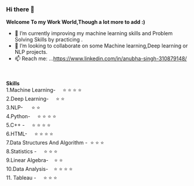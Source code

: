 ### Hi there 👋


**Welcome To my Work World,Though a lot more to add :)**
- 🔭 I’m currently improving my machine learning skills and Problem Solving Skills by practicing .
- 👯 I’m looking to collaborate on some Machine learning,Deep learning or NLP projects.
- 📫 Reach me: ...https://www.linkedin.com/in/anubha-singh-310879148/
<br/>


**Skills**<br/>
1.Machine Learning-&nbsp;&nbsp;&nbsp;&nbsp;         :star: :star: :star: :star:   <br/>
2.Deep Learning-&nbsp;&nbsp;&nbsp;&nbsp;                  :star: :star:                    <br/>
3.NLP-&nbsp;&nbsp;&nbsp;&nbsp;&nbsp;                           :star: :star:                               <br/>
4.Python-&nbsp;&nbsp;&nbsp;&nbsp;                        :star: :star: :star: :star:            <br/>
5.C++ -&nbsp;&nbsp;&nbsp;&nbsp;                           :star: :star: :star: :star:               <br/>
6.HTML-&nbsp;&nbsp;&nbsp;&nbsp;                          :star: :star: :star: :star:               <br/>
7.Data Structures And Algorithm -&nbsp; :star: :star: :star:     <br/>
8.Statistics -&nbsp;&nbsp;&nbsp;&nbsp;                  :star: :star: :star:                        <br/>
9.Linear Algebra-&nbsp;&nbsp;&nbsp;                 :star: :star:                            <br/>
10.Data Analysis-&nbsp;&nbsp;&nbsp;                 :star: :star: :star: :star:              <br/>
11. Tableau -&nbsp;&nbsp;&nbsp;&nbsp;                     :star: :star: :star:                         <br/>
